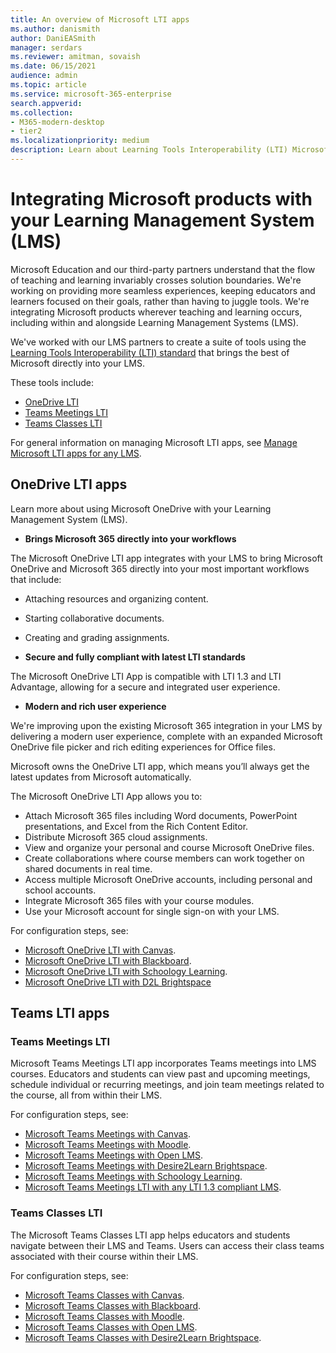 ```yaml
---
title: An overview of Microsoft LTI apps
ms.author: danismith
author: DaniEASmith
manager: serdars
ms.reviewer: amitman, sovaish
ms.date: 06/15/2021
audience: admin
ms.topic: article
ms.service: microsoft-365-enterprise
search.appverid: 
ms.collection: 
- M365-modern-desktop
- tier2
ms.localizationpriority: medium
description: Learn about Learning Tools Interoperability (LTI) Microsoft apps, and how they will help educators when integrating Microsoft apps into their Learning Management System (LMS).
---
```


# Integrating Microsoft products with your Learning Management System (LMS)

Microsoft Education and our third-party partners understand that the flow of teaching and learning invariably crosses solution boundaries. We're working on providing more seamless experiences, keeping educators and learners focused on their goals, rather than having to juggle tools. We're integrating Microsoft products wherever teaching and learning occurs, including within and alongside Learning Management Systems (LMS).

We've worked with our LMS partners to create a suite of tools using the [Learning Tools Interoperability (LTI) standard](https://www.imsglobal.org/activity/learning-tools-interoperability) that brings the best of Microsoft directly into your LMS.

These tools include:

- [OneDrive LTI](#onedrive-lti-apps)
- [Teams Meetings LTI](#teams-meetings-lti)
- [Teams Classes LTI](#teams-classes-lti)

For general information on managing Microsoft LTI apps, see [Manage Microsoft LTI apps for any LMS](manage-microsoft-one-lti.md).

## OneDrive LTI apps

Learn more about using Microsoft OneDrive with your Learning Management System (LMS).

- **Brings Microsoft 365 directly into your workflows**

The Microsoft OneDrive LTI app integrates with your LMS to bring Microsoft OneDrive and Microsoft 365 directly into your most important workflows that include:

- Attaching resources and organizing content.
- Starting collaborative documents.
- Creating and grading assignments.

- **Secure and fully compliant with latest LTI standards**

The Microsoft OneDrive LTI App is compatible with LTI 1.3 and LTI Advantage, allowing for a secure and integrated user experience.

- **Modern and rich user experience**

We're improving upon the existing Microsoft 365 integration in your LMS by delivering a modern user experience, complete with an expanded Microsoft OneDrive file picker and rich editing experiences for Office files.

Microsoft owns the OneDrive LTI app, which means you’ll always get the latest updates from Microsoft automatically.

The Microsoft OneDrive LTI App allows you to:

- Attach Microsoft 365 files including Word documents, PowerPoint presentations, and Excel from the Rich Content Editor.
- Distribute Microsoft 365 cloud assignments.
- View and organize your personal and course Microsoft OneDrive files.
- Create collaborations where course members can work together on shared documents in real time.
- Access multiple Microsoft OneDrive accounts, including personal and school accounts.
- Integrate Microsoft 365 files with your course modules.
- Use your Microsoft account for single sign-on with your LMS.

For configuration steps, see:

- [Microsoft OneDrive LTI with Canvas](onedrive-lti.md).
- [Microsoft OneDrive LTI with Blackboard](onedrive-lti-blackboard.md).
- [Microsoft OneDrive LTI with Schoology Learning](onedrive-lti-schoology.md).
- [Microsoft OneDrive LTI with D2L Brightspace](onedrive-lti-brightspace.md)

## Teams LTI apps

### Teams Meetings LTI

Microsoft Teams Meetings LTI app incorporates Teams meetings into LMS courses. Educators and students can view past and upcoming meetings, schedule individual or recurring meetings, and join team meetings related to the course, all from within their LMS.

For configuration steps, see:

- [Microsoft Teams Meetings with Canvas](teams-meetings-with-canvas.md).
- [Microsoft Teams Meetings with Moodle](teams-classes-meetings-with-moodle.md).
- [Microsoft Teams Meetings with Open LMS](open-lms-teams-classes-and-meetings.md).
- [Microsoft Teams Meetings with Desire2Learn Brightspace](teams-classes-meetings-with-brightspace.md).
- [Microsoft Teams Meetings with Schoology Learning](teams-classes-and-meetings-with-schoology.md).
- [Microsoft Teams Meetings LTI with any LTI 1.3 compliant LMS](integrate-with-other-lms.md).

### Teams Classes LTI

The Microsoft Teams Classes LTI app helps educators and students navigate between their LMS and Teams. Users can access their class teams associated with their course within their LMS.

For configuration steps, see:

- [Microsoft Teams Classes with Canvas](teams-classes-with-canvas.md).
- [Microsoft Teams Classes with Blackboard](teams-classes-with-blackboard.md).
- [Microsoft Teams Classes with Moodle](teams-classes-meetings-with-moodle.md).
- [Microsoft Teams Classes with Open LMS](open-lms-teams-classes-and-meetings.md).
- [Microsoft Teams Classes with Desire2Learn Brightspace](teams-classes-meetings-with-brightspace.md).

